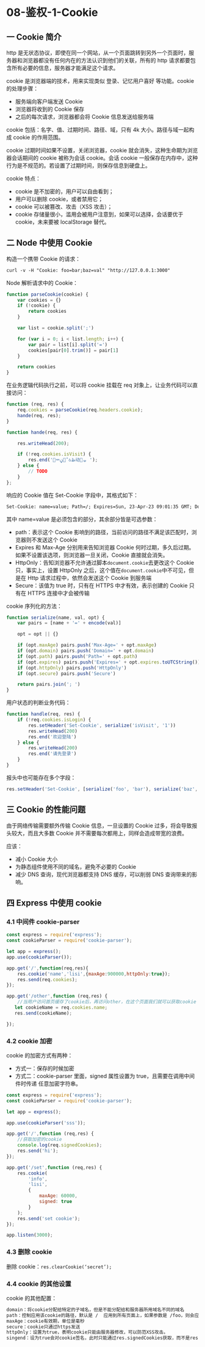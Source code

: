 # 08-鉴权-1-Cookie

## 一 Cookie 简介

http 是无状态协议，即使在同一个网站，从一个页面跳转到另外一个页面时，服务器和浏览器都没有任何内在的方法认识到他们的关联，所有的 http 请求都要包含所有必要的信息，服务器才能满足这个请求。

cookie 是浏览器端的技术，用来实现类似 登录、记忆用户喜好 等功能。cookie 的处理步骤：

-   服务端向客户端发送 Cookie
-   浏览器将收到的 Cookie 保存
-   之后的每次请求，浏览器都会将 Cookie 信息发送给服务端

cookie 包括：名字、值、过期时间、路径、域，只有 4k 大小。路径与域一起构成 cookie 的作用范围。

cookie 过期时间如果不设置，关闭浏览器，cookie 就会消失，这种生命期为浏览器会话期间的 cookie 被称为会话 cookie。会话 cookie 一般保存在内存中，这种行为是不规范的。若设置了过期时间，则保存信息到硬盘上。

cookie 特点：

-   cookie 是不加密的，用户可以自由看到；
-   用户可以删除 cookie，或者禁用它；
-   cookie 可以被篡改、攻击（XSS 攻击）；
-   cookie 存储量很小，滥用会被用户注意到，如果可以选择，会话要优于 cookie，未来要被 localStorage 替代。

## 二 Node 中使用 Cookie

构造一个携带 Cookie 的请求：

```txt
curl -v -H "Cookie: foo=bar;baz=val" "http://127.0.0.1:3000"
```

Node 解析请求中的 Cookie：

```js
function parseCookie(cookie) {
    var cookies = {}
    if (!cookie) {
        return cookies
    }

    var list = cookie.split(';')

    for (var i = 0; i < list.length; i++) {
        var pair = list[i].split('=')
        cookies[pair[0].trim()] = pair[1]
    }

    return cookies
}
```

在业务逻辑代码执行之前，可以将 cookie 挂载在 req 对象上，让业务代码可以直接访问：

```js
function (req, res) {
    req.cookies = parseCookie(req.headers.cookie);
    hande(req, res);
}

function hande(req, res) {

    res.writeHead(200);

    if (!req.cookies.isVisit) {
        res.end('࣌ᆓڼᅃْઠڟ动࿿ᇴ ');
    } else {
        // TODO
    }
};
```

响应的 Cookie 值在 Set-Cookie 字段中，其格式如下：

```txt
Set-Cookie: name=value; Path=/; Expires=Sun, 23-Apr-23 09:01:35 GMT; Domain=.domain.com;
```

其中 name=value 是必须包含的部分，其余部分皆是可选参数：

-   path：表示这个 Cookie 影响到的路径，当前访问的路径不满足该匹配时，浏览器则不发送这个 Cookie
-   Expires 和 Max-Age 分别用来告知浏览器 Cookie 何时过期，多久后过期。如果不设置该选项，则浏览器一旦关闭，Cookie 直接就会消失。
-   HttpOnly：告知浏览器不允许通过脚本`document.cookie`去更改这个 Cookie 只，事实上，设置 HttpOnly 之后，这个值在`document.cookie`中不可见，但是在 Http 请求过程中，依然会发送这个 Cookie 到服务端
-   Secure：该值为 true 时，只有在 HTTPS 中才有效，表示创建的 Cookie 只有在 HTTPS 连接中才会被传输

cookie 序列化的方法：

```js
function serialize(name, val, opt) {
    var pairs = [name + '=' + encode(val)]

    opt = opt || {}

    if (opt.maxAge) pairs.push('Max-Age=' + opt.maxAge)
    if (opt.domain) pairs.push('Domain=' + opt.domain)
    if (opt.path) pairs.push('Path=' + opt.path)
    if (opt.expires) pairs.push('Expires=' + opt.expires.toUTCString())
    if (opt.httpOnly) pairs.push('HttpOnly')
    if (opt.secure) pairs.push('Secure')

    return pairs.join('; ')
}
```

用户状态的判断业务代码：

```js
function handle(req, res) {
    if (!req.cookies.isLogin) {
        res.setHeader('Set-Cookie', serialize('isVisit', '1'))
        res.writeHead(200)
        res.end('欢迎登陆')
    } else {
        res.writeHead(200)
        res.end('请先登录')
    }
}
```

报头中也可能存在多个字段：

```js
res.setHeader('Set-Cookie', [serialize('foo', 'bar'), serialize('baz', 'val')])
```

## 三 Cookie 的性能问题

由于网络传输需要额外传输 Cookie 信息，一旦设置的 Cookie 过多，将会导致报头较大，而且大多数 Cookie 并不需要每次都用上，同样会造成带宽的浪费。

应该：

-   减小 Cookie 大小
-   为静态组件使用不同的域名，避免不必要的 Cookie
-   减少 DNS 查询，现代浏览器都支持 DNS 缓存，可以削弱 DNS 查询带来的影响。

## 四 Express 中使用 cookie

### 4.1 中间件 cookie-parser

```JavaScript
const express = require('express');
const cookieParser = require('cookie-parser');

let app = express();
app.use(cookieParser());

app.get('/',function(req,res){
    res.cookie('name','lisi',{maxAge:900000,httpOnly:true});
    res.send(req.cookies);
});

app.get('/other',function (req,res) {
    //当用户访问首页缓存了cookie后，再访问other，在这个页面我们就可以获取cookie
   let cookieName = req.cookies.name;
   res.send(cookieName);

});
```

### 4.2 cookie 加密

cookie 的加密方式有两种：

-   方式一：保存的时候加密
-   方式二：cookie-parser 里面，signed 属性设置为 true，且需要在调用中间件时传递 任意加密字符串。

```JavaScript
const express = require('express');
const cookieParser = require('cookie-parser');

let app = express();

app.use(cookieParser('sss'));

app.get('/',function (req,res) {
    //获取加密的cookie
    console.log(req.signedCookies);
    res.send('hi');
});

app.get('/set',function (req,res) {
    res.cookie(
        'info',
        'lisi',
        {
            maxAge: 60000,
            signed: true
        }
    );
    res.send('set cookie');
});

app.listen(3000);

```

### 4.3 删除 cookie

删除 cookie：`res.clearCookie(‘secret’);`

### 4.4 cookie 的其他设置

cookie 的其他配置：

```txt
domain：将cookie分配给特定的子域名，但是不能分配给和服务器所用域名不同的域名
path：控制应用该cookie的路径，默认是 /  应用到所有页面上，如果参数是 /foo，则会应用到 /foo /foo/bar等路径上
maxAge：cookie有效期，单位是毫秒
secure：cookie只通过https发送
httpOnly：设置为true，表明cookie只能由服务器修改，可以防范XSS攻击。
singend：设为true会对cookie签名，此时只能通过res.signedCookies获取，而不是res.cookies。此时被串改的签名cookie会被服务器拒绝，并且cookie会被重置为原始值。
```
